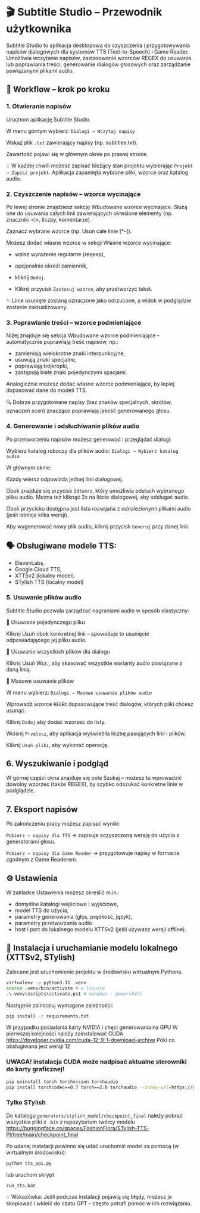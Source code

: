 # 🎬 Subtitle Studio – Przewodnik użytkownika

Subtitle Studio to aplikacja desktopowa do czyszczenia i przygotowywania napisów dialogowych dla systemów TTS (Text-to-Speech) i Game Reader.
Umożliwia wczytanie napisów, zastosowanie wzorców REGEX do usuwania lub poprawiania treści, generowanie dialogów głosowych oraz zarządzanie powiązanymi plikami audio.

## 🧭 Workflow – krok po kroku
### 1. Otwieranie napisów

Uruchom aplikację Subtitle Studio.

W menu górnym wybierz:
`Dialogi → Wczytaj napisy`

Wskaż plik `.txt` zawierający napisy (np. subtitles.txt).

Zawartość pojawi się w głównym oknie po prawej stronie.

💡 W każdej chwili możesz zapisać bieżący stan projektu wybierając `Projekt → Zapisz projekt`.
Aplikacja zapamięta wybrane pliki, wzorce oraz katalog audio.

### 2. Czyszczenie napisów – wzorce wycinające

Po lewej stronie znajdziesz sekcję Wbudowane wzorce wycinające.
Służą one do usuwania całych linii zawierających określone elementy (np. znaczniki \<i>, liczby, komentarze).

Zaznacz wybrane wzorce (np. Usuń całe linie [*-]).

Możesz dodać własne wzorce w sekcji Własne wzorce wycinające:

- wpisz wyrażenie regularne (regexp),

- opcjonalnie określ zamiennik,

- kliknij `Dodaj`.

- Kliknij przycisk `Zastosuj wzorce`, aby przetworzyć tekst.

✨ Linie usunięte zostaną oznaczone jako odrzucone, a widok w podglądzie zostanie zaktualizowany.

### 3. Poprawianie treści – wzorce podmieniające

Niżej znajduje się sekcja Wbudowane wzorce podmieniające – automatycznie poprawiają treść napisów, np.:

* zamieniają wielokrotne znaki interpunkcyjne,
* usuwają znaki specjalne,
* poprawiają trójkropki,
* zastępują białe znaki pojedynczymi spacjami.

Analogicznie możesz dodać własne wzorce podmieniające, by lepiej dopasować dane do modeli TTS.

🔍 Dobrze przygotowane napisy (bez znaków specjalnych, skrótów, oznaczeń scen) znacząco poprawiają jakość generowanego głosu.

### 4. Generowanie i odsłuchiwanie plików audio

Po przetworzeniu napisów możesz generować i przeglądać dialogi:

Wybierz katalog roboczy dla plików audio:
`Dialogi → Wybierz katalog audio`

W głównym oknie:

Każdy wiersz odpowiada jednej linii dialogowej.

Obok znajduje się przycisk `Odtwórz`, który umożliwia odsłuch wybranego pliku audio. Można też kliknąć 2x na liście dialogowej, aby odsługać audio.

Obok przycisku dostępna jest lista rozwijana z odnalezionymi plikami audio (jeśli istnieje kilka wersji).

Aby wygenerować nowy plik audio, kliknij przycisk `Generuj` przy danej linii.

## 🗣️ Obsługiwane modele TTS:

* ElevenLabs,
* Google Cloud TTS,
* XTTSv2 (lokalny model).
* STylish TTS (localny model)

### 5. Usuwanie plików audio

Subtitle Studio pozwala zarządzać nagraniami audio w sposób elastyczny:

🔸 Usuwanie pojedynczego pliku

Kliknij Usuń obok konkretnej linii – spowoduje to usunięcie odpowiadającego jej pliku audio.

🔸 Usuwanie wszystkich plików dla dialogu

Kliknij Usuń Wsz., aby skasować wszystkie warianty audio powiązane z daną linią.

🔸 Masowe usuwanie plików

W menu wybierz:
`Dialogi → Masowe usuwanie plików audio`

Wprowadź wzorce `REGEX` dopasowujące treść dialogów, których pliki chcesz usunąć.

Kliknij `Dodaj` aby dodać wzorzec do listy.

Wciśnij `Przelicz`, aby aplikacja wyświetliła liczbę pasujących linii i plików.

Kliknij `Usuń pliki`, aby wykonać operację.

## 6. Wyszukiwanie i podgląd

W górnej części okna znajduje się pole Szukaj – możesz tu wprowadzić dowolny wzorzec (także REGEX), by szybko odszukać konkretne linie w podglądzie.

## 7. Eksport napisów

Po zakończeniu pracy możesz zapisać wyniki:

`Pobierz – napisy dla TTS` → zapisuje oczyszczoną wersję do użycia z generatorami głosu.

`Pobierz – napisy dla Game Reader` → przygotowuje napisy w formacie zgodnym z Game Readerem.

## ⚙️ Ustawienia

W zakładce Ustawienia możesz określić m.in.:

* domyślne katalogi wejściowe i wyjściowe,
* model TTS do użycia,
* parametry generowania (głos, prędkość, język),
* parametry przetwarzania audio
* host i port do lokalnego modelu XTTSv2 (jeśli używasz wersji offline).

## 🧩 Instalacja i uruchamianie modelu lokalnego (XTTSv2, STylish)

Zalecane jest uruchomienie projektu w środowisku wirtualnym Pythona.

```bash
virtualenv -p python3.11 .venv
source .venv/bin/activate # w linuxie
.\.venv\Scripts\activate.ps1 # windows - powershell
```

Następnie zainstaluj wymagane zależności:
```bash
pip install -r requirements.txt
```

W przypadku posiadania karty NVIDIA i chęci generowania na GPU W pierwszej kolejności należy zainstalować CUDA https://developer.nvidia.com/cuda-12-9-1-download-archive Póki co obsługiwana jest wersji 12 

### UWAGA! instalacja CUDA może nadpisać aktualne sterowniki do karty graficznej!

```bash
pip uninstall torch torchvision torchaudio
pip install torchcodec==0.7 torch==2.8 torchaudio --index-url=https://download.pytorch.org/whl/cu129
```

### Tylko STylish
Do katalogu `generators/stylish_model/checkpoint_final` należy pobrać wszystkie pliki z `.bin` z repozytorium twórcy modelu https://huggingface.co/spaces/FashionFlora/STylish-TTS-Pl/tree/main/checkpoint_final

Po udanej instalacji powinno się udać uruchomić model za pomocą (w wirtualnym środowisku):
```bash
python tts_api.py
```

lub uruchom skrypt
```
run_tts.bat
```

💡 Wskazówka:
Jeśli podczas instalacji pojawią się błędy, możesz je skopiować i wkleić do czatu GPT – często potrafi pomóc w ich rozwiązaniu.